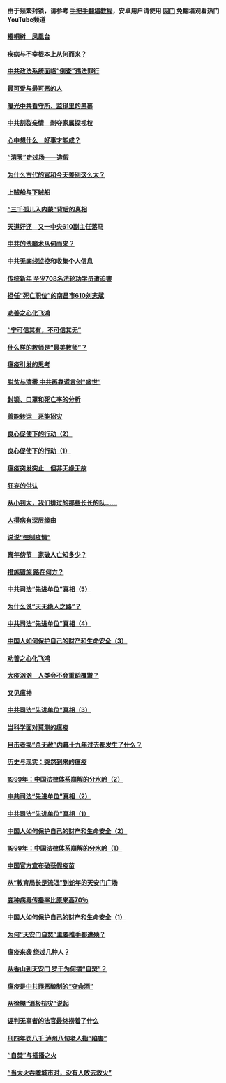 #### 由于频繁封锁，请参考 [手把手翻墙教程](https://github.com/gfw-breaker/guides/wiki/)，安卓用户请使用 [网门](https://github.com/gfw-breaker/nogfw/blob/master/dl.md?t=03252100) 免翻墙观看热门YouTube频道 

#### [梧桐树　凤凰台](../pages/19/422442.md?t=03252100) 

#### [疾病与不幸根本上从何而来？](../pages/19/422438.md?t=03252100) 

#### [中共政法系统面临“倒查”违法罪行](../pages/19/422497.md?t=03252100) 

#### [最可爱与最可恶的人](../pages/19/422448.md?t=03252100) 

#### [曝光中共看守所、监狱里的黑幕](../pages/19/422390.md?t=03252100) 

#### [中共割裂亲情　剥夺家属探视权](../pages/19/422364.md?t=03252100) 

#### [心中想什么　好事才能成？](../pages/19/422318.md?t=03252100) 

#### [“清零”走过场——造假](../pages/19/422306.md?t=03252100) 

#### [为什么古代的官和今天差别这么大？](../pages/19/422228.md?t=03252100) 

#### [上贼船与下贼船](../pages/19/422276.md?t=03252100) 

#### [“三千孤儿入内蒙”背后的真相](../pages/19/422229.md?t=03252100) 

#### [天道好还　又一中央610副主任落马](../pages/19/422155.md?t=03252100) 

#### [中共的洗脑术从何而来？](../pages/19/422154.md?t=03252100) 

#### [中共无底线监控和收集个人信息](../pages/19/422039.md?t=03252100) 

#### [传统新年 至少708名法轮功学员遭迫害](../pages/19/421946.md?t=03252100) 

#### [担任“死亡职位”的南昌市610刘志斌](../pages/19/421957.md?t=03252100) 

#### [劝善之心化飞鸿](../pages/19/421164.md?t=03252100) 

#### [“宁可信其有，不可信其无”](../pages/19/421691.md?t=03252100) 

#### [什么样的教师是“最美教师”？](../pages/19/421755.md?t=03252100) 

#### [瘟疫引发的思考](../pages/19/421594.md?t=03252100) 

#### [脱贫与清零 中共再靠谎言创“盛世”](../pages/19/421590.md?t=03252100) 

#### [封锁、口罩和死亡率的分析](../pages/19/421495.md?t=03252100) 

#### [善能转运　恶能招灾](../pages/19/421334.md?t=03252100) 

#### [良心促使下的行动（2）](../pages/19/421361.md?t=03252100) 

#### [良心促使下的行动（1）](../pages/19/421302.md?t=03252100) 

#### [瘟疫突发突止　但非无缘无故](../pages/19/421281.md?t=03252100) 

#### [狂妄的供认](../pages/19/421199.md?t=03252100) 

#### [从小到大，我们排过的那些长长的队……](../pages/19/421243.md?t=03252100) 

#### [人得病有深层缘由](../pages/19/420864.md?t=03252100) 

#### [说说“控制疫情”](../pages/19/420831.md?t=03252100) 

#### [离年傍节　家破人亡知多少？](../pages/19/420563.md?t=03252100) 

#### [措施错施  路在何方？](../pages/19/420076.md?t=03252100) 

#### [中共司法“先进单位”真相（5）](../pages/19/419453.md?t=03252100) 

#### [为什么说“天无绝人之路”？](../pages/19/419618.md?t=03252100) 

#### [中共司法“先进单位”真相（4）](../pages/19/419452.md?t=03252100) 

#### [中国人如何保护自己的财产和生命安全（3）](../pages/19/419405.md?t=03252100) 

#### [劝善之心化飞鸿](../pages/19/418758.md?t=03252100) 

#### [大疫汹汹　人类会不会重蹈覆辙？](../pages/19/419691.md?t=03252100) 

#### [又见瘟神](../pages/19/419225.md?t=03252100) 

#### [中共司法“先进单位”真相（3）](../pages/19/419451.md?t=03252100) 

#### [当科学面对莫测的瘟疫](../pages/19/419625.md?t=03252100) 

#### [目击者揭“杀无赦”内幕十九年过去都发生了什么？](../pages/19/419617.md?t=03252100) 

#### [历史与现实：突然到来的瘟疫](../pages/19/419619.md?t=03252100) 

#### [1999年：中国法律体系崩解的分水岭（2）](../pages/19/419455.md?t=03252100) 

#### [中共司法“先进单位”真相（2）](../pages/19/419450.md?t=03252100) 

#### [中共司法“先进单位”真相（1）](../pages/19/419449.md?t=03252100) 

#### [中国人如何保护自己的财产和生命安全（2）](../pages/19/419404.md?t=03252100) 

#### [1999年：中国法律体系崩解的分水岭（1）](../pages/19/419454.md?t=03252100) 

#### [中国官方宣布破获假疫苗](../pages/19/419504.md?t=03252100) 

#### [从“教育局长是流氓”到蛇年的天安门广场](../pages/19/419470.md?t=03252100) 

#### [变种病毒传播率比原来高70％](../pages/19/419456.md?t=03252100) 

#### [中国人如何保护自己的财产和生命安全（1）](../pages/19/419403.md?t=03252100) 

#### [为何“天安门自焚”主要推手都遭殃？](../pages/19/419348.md?t=03252100) 

#### [瘟疫来袭 绕过几种人？](../pages/19/419349.md?t=03252100) 

#### [从香山到天安门 罗干为何搞“自焚”？](../pages/19/419270.md?t=03252100) 

#### [瘟疫是中共罪恶酿制的“夺命酒”](../pages/19/419223.md?t=03252100) 

#### [从徐栩“消极抗灾”说起](../pages/19/419224.md?t=03252100) 

#### [诬判无辜者的法官最终捞着了什么](../pages/19/419268.md?t=03252100) 

#### [刑四年罚八千 泸州八旬老人指“陷害”](../pages/19/419232.md?t=03252100) 

#### [“自焚”与插播之火](../pages/19/419226.md?t=03252100) 

#### [“当大火吞噬城市时，没有人敢去救火”](../pages/19/419077.md?t=03252100) 

